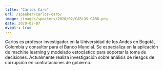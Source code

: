 ```yaml
---
title: "Carlos Caro"
url: /speaker/carlos-caro/
image: /images/speakers/2020/02/CARLOS-CARO.png
date: 2020-02-07
event-: true
---
```


Carlos es profesor investigador en la Universidad de los Andes en Bogotá, Colombia y consultor para el Banco Mundial. Se especializa en la aplicación de machine learning y modelado estocástico para soportar la toma de decisiones. Actualmente realiza investigación sobre análisis de riesgos de corrupción en contrataciones de gobierno.

&nbsp;

&nbsp;